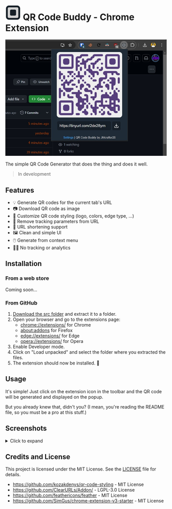 
# ![Logo](./src/resources/logo/logo-48.png) QR Code Buddy - Chrome Extension

![Image2](./images/image2.jpg)

The simple QR Code Generator that does the thing and does it well.

> In development

<!-- Firefox: https://www.extensiontest.com/ -->

## Features

- 💡 Generate QR codes for the current tab's URL
- 📷 Download QR code as image
- 🎨 Customize QR code styling (logo, colors, edge type, ...)
- 🚫 Remove tracking parameters from URL
- 🔗 URL shortening support
- 🖼️ Clean and simple UI
- 🖱️ Generate from context menu
- 🙅‍♂️ No tracking or analytics

## Installation

### From a web store

Coming soon...

<!-- Prepare the extension for publishing and submit it to the web store:
[![Chrome Web Store](./images/badges/chrome.png)](https://chrome.google.com/webstore/)
[![Firefox Add-ons](./images/badges/firefox.png)](https://addons.mozilla.org/)
[![Edge Add-ons](./images/badges/edge.png)](https://microsoftedge.microsoft.com/addons/)
[![Opera Add-ons](./images/badges/opera.png)](https://addons.opera.com/) 
-->

### From GitHub

1. [Download the src folder](https://download-directory.github.io/?url=https%3A%2F%2Fgithub.com%2FJMcrafter26%2Fqr-code-buddy-extension%2Ftree%2Fmain%2Fsrc) and extract it to a folder.
2. Open your browser and go to the extensions page:
   - [chrome://extensions/](chrome://extensions/) for Chrome
   - [about:addons](about:addons) for Firefox
   - [edge://extensions/](edge://extensions/) for Edge
   - [opera://extensions/](opera://extensions/) for Opera
3. Enable Developer mode.
4. Click on "Load unpacked" and select the folder where you extracted the files.
5. The extension should now be installed. :tada:

## Usage

It's simple! Just click on the extension icon in the toolbar and the QR code will be generated and displayed on the popup.

But you already knew that, didn't you? (I mean, you're reading the README file, so you must be a pro at this stuff.)

## Screenshots

<details>
<summary>Click to expand</summary>

![Image1](./images/image1.jpg)
![Image4](./images/image4.jpg)
![Image5](./images/image5.jpg)
![Image3](./images/image3.jpg)

</details>

## Credits and License

This project is licensed under the MIT License. See the [LICENSE](LICENSE) file for details.

- <https://github.com/kozakdenys/qr-code-styling> - MIT License
- <https://github.com/ClearURLs/Addon/> - LGPL-3.0 License
- <https://github.com/feathericons/feather> - MIT License
- <https://github.com/SimGus/chrome-extension-v3-starter> - MIT License
